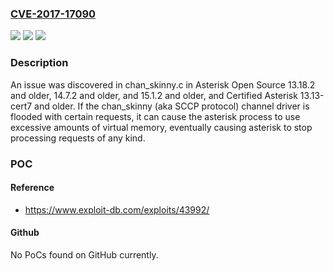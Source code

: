 ### [CVE-2017-17090](https://cve.mitre.org/cgi-bin/cvename.cgi?name=CVE-2017-17090)
![](https://img.shields.io/static/v1?label=Product&message=n%2Fa&color=blue)
![](https://img.shields.io/static/v1?label=Version&message=n%2Fa&color=blue)
![](https://img.shields.io/static/v1?label=Vulnerability&message=n%2Fa&color=brighgreen)

### Description

An issue was discovered in chan_skinny.c in Asterisk Open Source 13.18.2 and older, 14.7.2 and older, and 15.1.2 and older, and Certified Asterisk 13.13-cert7 and older. If the chan_skinny (aka SCCP protocol) channel driver is flooded with certain requests, it can cause the asterisk process to use excessive amounts of virtual memory, eventually causing asterisk to stop processing requests of any kind.

### POC

#### Reference
- https://www.exploit-db.com/exploits/43992/

#### Github
No PoCs found on GitHub currently.

